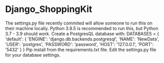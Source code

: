 # Django_ShoppingKit
The settings.py file recently commited will allow someone to run this on their machine locally. 
Python 3.8.5 is recommended to run this, but Python 3.7 - 3.9 should work. 
Create a PostgresQL database with:
DATABASES = {
    'default': {
        'ENGINE': 'django.db.backends.postgresql',
        'NAME': 'NewData',
        'USER': 'postgres',
        'PASSWORD': 'password',
        'HOST': '127.0.0.1',
        'PORT': '5432'
    }
}
Pip install from the requirements.txt file. 
Edit the settings.py file for your database settings. 
